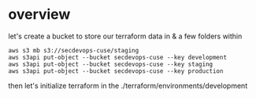 # overview

let's create a bucket to store our terraform data in & a few folders within

```
aws s3 mb s3://secdevops-cuse/staging
aws s3api put-object --bucket secdevops-cuse --key development
aws s3api put-object --bucket secdevops-cuse --key staging
aws s3api put-object --bucket secdevops-cuse --key production
```

then let's initialize terraform in the ./terraform/environments/development